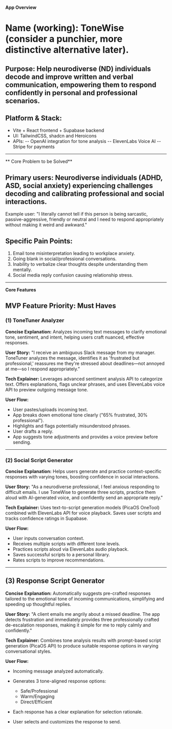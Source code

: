 **App Overview**

# Name (working): ToneWise (consider a punchier, more distinctive alternative later).

## Purpose: Help neurodiverse (ND) individuals decode and improve written and verbal communication, empowering them to respond confidently in personal and professional scenarios.

## Platform & Stack:
- Vite + React frontend + Supabase backend
- UI: TailwindCSS, shadcn and Heroicons 
- APIs: 
-- OpenAI integration for tone analysis
-- ElevenLabs Voice AI
-- Stripe for payments

------

** Core Problem to be Solved**

## Primary users: Neurodiverse individuals (ADHD, ASD, social anxiety) experiencing challenges decoding and calibrating professional and social interactions.

Example user: "I literally cannot tell if this person is being sarcastic, passive-aggressive, friendly or neutral and I need to respond appropriately without making it weird and awkward."

## Specific Pain Points:

1. Email tone misinterpretation leading to workplace anxiety.
2. Going blank in social/professional conversations.
3. Inability to verbalize clear thoughts despite understanding them mentally.
4. Social media reply confusion causing relationship stress.

------

**Core Features** 

## MVP Feature Priority: Must Haves


### (1) ToneTuner Analyzer

**Concise Explanation:**
Analyzes incoming text messages to clarify emotional tone, sentiment, and intent, helping users craft nuanced, effective responses.

**User Story:**
"I receive an ambiguous Slack message from my manager. ToneTuner analyzes the message, identifies it as 'frustrated but professional,' reassures me they're stressed about deadlines—not annoyed at me—so I respond appropriately."

**Tech Explainer:**
Leverages advanced sentiment analysis API to categorize text. Offers explanations, flags unclear phrases, and uses ElevenLabs voice API to preview outgoing message tone.

**User Flow:**

* User pastes/uploads incoming text.
* App breaks down emotional tone clearly ("65% frustrated, 30% professional").
* Highlights and flags potentially misunderstood phrases.
* User drafts a reply.
* App suggests tone adjustments and provides a voice preview before sending.

---

### (2) Social Script Generator

**Concise Explanation:**
Helps users generate and practice context-specific responses with varying tones, boosting confidence in social interactions.

**User Story:**
"As a neurodiverse professional, I feel anxious responding to difficult emails. I use ToneWise to generate three scripts, practice them aloud with AI-generated voice, and confidently send an appropriate reply."

**Tech Explainer:**
Uses text-to-script generation models (PicaOS OneTool) combined with ElevenLabs API for voice playback. Saves user scripts and tracks confidence ratings in Supabase.

**User Flow:**

* User inputs conversation context.
* Receives multiple scripts with different tone levels.
* Practices scripts aloud via ElevenLabs audio playback.
* Saves successful scripts to a personal library.
* Rates scripts to improve recommendations.

---

## (3) Response Script Generator

**Concise Explanation:**
Automatically suggests pre-crafted responses tailored to the emotional tone of incoming communications, simplifying and speeding up thoughtful replies.

**User Story:**
"A client emails me angrily about a missed deadline. The app detects frustration and immediately provides three professionally crafted de-escalation responses, making it simple for me to reply calmly and confidently."

**Tech Explainer:**
Combines tone analysis results with prompt-based script generation (PicaOS API) to produce suitable response options in varying conversational styles.

**User Flow:**

* Incoming message analyzed automatically.
* Generates 3 tone-aligned response options:

  * Safe/Professional
  * Warm/Engaging
  * Direct/Efficient
* Each response has a clear explanation for selection rationale.
* User selects and customizes the response to send.



